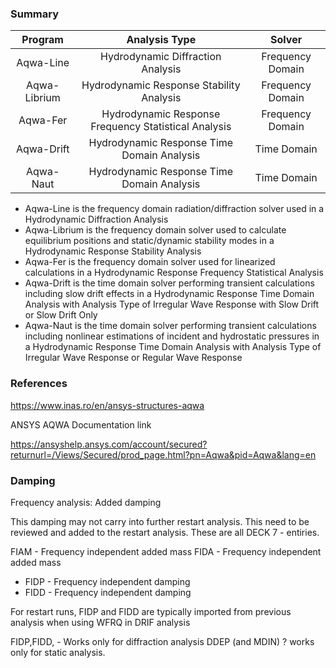 
### Summary

|  Program | Analysis Type |  Solver  |
|:--------:|:-------------:|:--------:|
| Aqwa-Line| Hydrodynamic Diffraction Analysis | Frequency Domain |
| Aqwa-Librium | Hydrodynamic Response Stability Analysis | Frequency Domain |
| Aqwa-Fer | Hydrodynamic Response Frequency Statistical Analysis | Frequency Domain |
| Aqwa-Drift | Hydrodynamic Response Time Domain Analysis | Time Domain |
| Aqwa-Naut | Hydrodynamic Response Time Domain Analysis | Time Domain |

- Aqwa-Line is the frequency domain radiation/diffraction solver used in a Hydrodynamic Diffraction Analysis
- Aqwa-Librium is the frequency domain solver used to calculate equilibrium positions and static/dynamic stability modes in a Hydrodynamic Response Stability Analysis
- Aqwa-Fer is the frequency domain solver used for linearized calculations in a Hydrodynamic Response Frequency Statistical Analysis
- Aqwa-Drift is the time domain solver performing transient calculations including slow drift effects in a Hydrodynamic Response Time Domain Analysis with Analysis Type of Irregular Wave Response with Slow Drift or Slow Drift Only
- Aqwa-Naut is the time domain solver performing transient calculations including nonlinear estimations of incident and hydrostatic pressures in a Hydrodynamic Response Time Domain Analysis with Analysis Type of Irregular Wave Response or Regular Wave Response

### References

<https://www.inas.ro/en/ansys-structures-aqwa>

 ANSYS AQWA Documentation link

<https://ansyshelp.ansys.com/account/secured?returnurl=/Views/Secured/prod_page.html?pn=Aqwa&pid=Aqwa&lang=en>

### Damping

Frequency analysis: Added damping

This damping may not carry into further restart analysis. This need to be reviewed and added to the restart analysis.
These are all DECK 7 - entiries.

FIAM - Frequency independent added mass
FIDA - Frequency independent added mass

- FIDP - Frequency independent damping
- FIDD - Frequency independent damping

For restart runs, FIDP and FIDD are typically imported from previous analysis when using WFRQ in DRIF analysis

FIDP,FIDD,  - Works only for diffraction analysis
DDEP (and MDIN) ? works only for static analysis.

